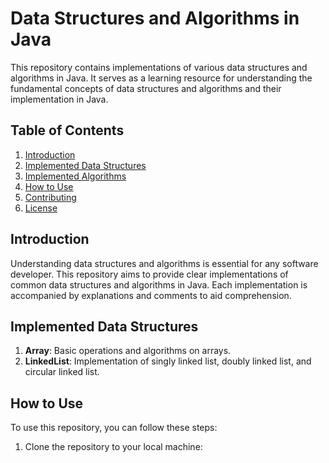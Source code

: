 # Data Structures and Algorithms in Java

This repository contains implementations of various data structures and algorithms in Java. It serves as a learning resource for understanding the fundamental concepts of data structures and algorithms and their implementation in Java.

## Table of Contents

1. [Introduction](#introduction)
2. [Implemented Data Structures](#implemented-data-structures)
3. [Implemented Algorithms](#implemented-algorithms)
4. [How to Use](#how-to-use)
5. [Contributing](#contributing)
6. [License](#license)

## Introduction

Understanding data structures and algorithms is essential for any software developer. This repository aims to provide clear implementations of common data structures and algorithms in Java. Each implementation is accompanied by explanations and comments to aid comprehension.

## Implemented Data Structures

1. **Array**: Basic operations and algorithms on arrays.
2. **LinkedList**: Implementation of singly linked list, doubly linked list, and circular linked list.

## How to Use

To use this repository, you can follow these steps:

1. Clone the repository to your local machine:
